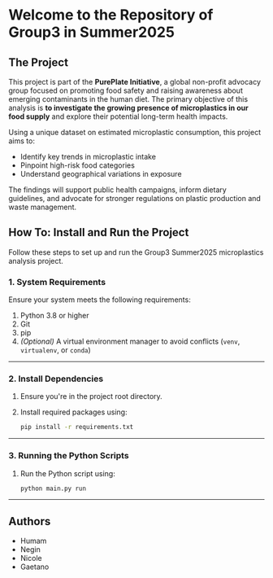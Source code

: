 # Welcome to the Repository of Group3 in Summer2025

## The Project
This project is part of the **PurePlate Initiative**, a global non-profit advocacy group focused on promoting food safety and raising awareness about emerging contaminants in the human diet. The primary objective of this analysis is **to investigate the growing presence of microplastics in our food supply** and explore their potential long-term health impacts.

Using a unique dataset on estimated microplastic consumption, this project aims to:

- Identify key trends in microplastic intake
- Pinpoint high-risk food categories
- Understand geographical variations in exposure

The findings will support public health campaigns, inform dietary guidelines, and advocate for stronger regulations on plastic production and waste management.

## How To: Install and Run the Project

Follow these steps to set up and run the Group3 Summer2025 microplastics analysis project.

### 1. System Requirements

Ensure your system meets the following requirements:

1. Python 3.8 or higher  
2. Git  
3. pip  
4. *(Optional)* A virtual environment manager to avoid conflicts (`venv`, `virtualenv`, or `conda`)  

---

### 2. Install Dependencies

1. Ensure you're in the project root directory.  
2. Install required packages using:

    ```bash
    pip install -r requirements.txt
    ```

---

### 3. Running the Python Scripts

1. Run the Python script using:

    ```bash
    python main.py run
    ```

---

## Authors

- Humam  
- Negin  
- Nicole  
- Gaetano